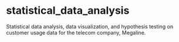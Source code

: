 # statistical_data_analysis
Statistical data analysis, data visualization, and hypothesis testing on customer usage data for the telecom company, Megaline.
